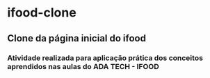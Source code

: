 # ifood-clone

## Clone da página inicial do ifood

### Atividade realizada para aplicação prática dos conceitos aprendidos nas aulas do ADA TECH - IFOOD
